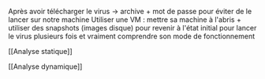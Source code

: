 Après avoir télécharger le virus -> archive + mot de passe pour éviter de le lancer sur notre machine
Utiliser une VM : mettre sa machine à l'abris + utiliser des snapshots (images disque) pour revenir à l'état initial pour lancer le virus plusieurs fois et vraiment comprendre son mode de fonctionnement

[[Analyse statique]]

[[Analyse dynamique]]
